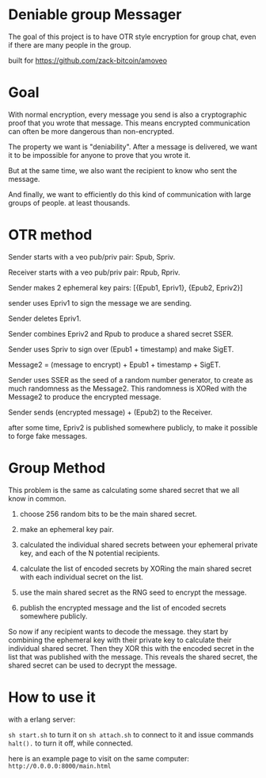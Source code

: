 Deniable group Messager
=======

The goal of this project is to have OTR style encryption for group chat, even if there are many people in the group.

built for https://github.com/zack-bitcoin/amoveo

Goal
========

With normal encryption, every message you send is also a cryptographic proof that you wrote that message.
This means encrypted communication can often be more dangerous than non-encrypted.

The property we want is "deniability".
After a message is delivered, we want it to be impossible for anyone to prove that you wrote it.

But at the same time, we also want the recipient to know who sent the message.

And finally, we want to efficiently do this kind of communication with large groups of people. at least thousands.

OTR method
=========

Sender starts with a veo pub/priv pair: Spub, Spriv.

Receiver starts with a veo pub/priv pair: Rpub, Rpriv.

Sender makes 2 ephemeral key pairs: [{Epub1, Epriv1}, {Epub2, Epriv2}]

sender uses Epriv1 to sign the message we are sending. 

Sender deletes Epriv1.

Sender combines Epriv2 and Rpub to produce a shared secret SSER.

Sender uses Spriv to sign over (Epub1 + timestamp) and make SigET.

Message2 = (message to encrypt) + Epub1 + timestamp + SigET.

Sender uses SSER as the seed of a random number generator, to create as much randomness as the Message2. This randomness is XORed with the Message2 to produce the encrypted message.

Sender sends (encrypted message) + (Epub2) to the Receiver.

after some time, Epriv2 is published somewhere publicly, to make it possible to forge fake messages.

Group Method
===========

This problem is the same as calculating some shared secret that we all know in common.

1) choose 256 random bits to be the main shared secret.

2) make an ephemeral key pair.

3) calculated the individual shared secrets between your ephemeral private key, and each of the N potential recipients.

4) calculate the list of encoded secrets by XORing the main shared secret with each individual secret on the list.

5) use the main shared secret as the RNG seed to encrypt the message.

6) publish the encrypted message and the list of encoded secrets somewhere publicly.

So now if any recipient wants to decode the message. they start by combining the ephemeral key with their private key to calculate their individual shared secret.
Then they XOR this with the encoded secret in the list that was published with the message.
This reveals the shared secret, the shared secret can be used to decrypt the message.



How to use it
=========

with a erlang server:

`sh start.sh` to turn it on
`sh attach.sh` to connect to it and issue commands
`halt().` to turn it off, while connected.


here is an example page to visit on the same computer: `http://0.0.0.0:8000/main.html`
